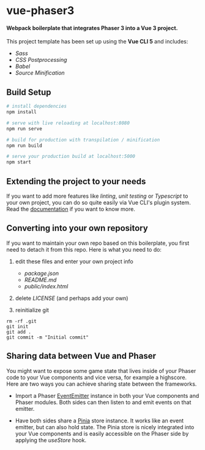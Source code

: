 # vue-phaser3

#### Webpack boilerplate that integrates Phaser 3 into a Vue 3 project.

This project template has been set up using the **Vue CLI 5** and includes:
* *Sass*
* *CSS Postprocessing*
* *Babel*
* *Source Minification*

## Build Setup

``` bash
# install dependencies
npm install

# serve with live reloading at localhost:8080
npm run serve

# build for production with transpilation / minification
npm run build

# serve your production build at localhost:5000
npm start
```

## Extending the project to your needs

If you want to add more features like *linting*, *unit testing* or *Typescript* to
your own project, you can do so quite easily via Vue CLI's plugin system. Read
the <a href="https://cli.vuejs.org/guide/" target="_blank">documentation</a>
if you want to know more.

## Converting into your own repository

If you want to maintain your own repo based on this boilerplate, you first need
to detach it from this repo. Here is what you need to do:

1. edit these files and enter your own project info
	* *package.json*
	* *README.md*
	* *public/index.html*

2. delete *LICENSE* (and perhaps add your own)

3. reinitialize git
<pre><code>rm -rf .git
git init
git add .
git commit -m "Initial commit"
</code></pre>

## Sharing data between Vue and Phaser

You might want to expose some game state that lives inside of your Phaser code
to your Vue components and vice versa, for example a highscore. Here are two
ways you can achieve sharing state between the frameworks.

* Import a Phaser <a href="https://photonstorm.github.io/phaser3-docs/Phaser.Events.EventEmitter.html" target="_blank">EventEmitter</a> instance in
both your Vue components and Phaser modules. Both sides can then listen to and
emit events on that emitter.

* Have both sides share a <a href="https://pinia.vuejs.org/introduction.html" target="_blank">
Pinia</a> store instance. It works like an event emitter, but can also hold
state. The Pinia store is nicely integrated into your Vue components and is easily
accessible on the Phaser side by applying the *useStore* hook.
